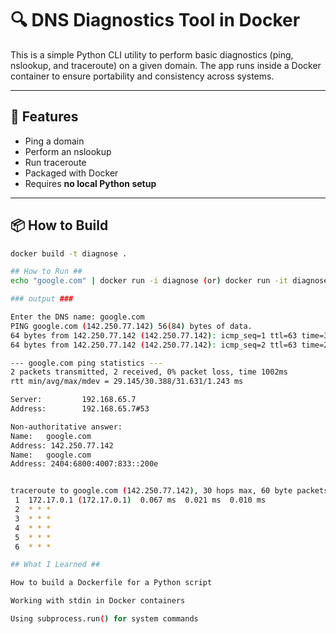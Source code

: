 # 🔍 DNS Diagnostics Tool in Docker

This is a simple Python CLI utility to perform basic diagnostics (ping, nslookup, and traceroute) on a given domain. The app runs inside a Docker container to ensure portability and consistency across systems.

---

## 🚀 Features

- Ping a domain
- Perform an nslookup
- Run traceroute
- Packaged with Docker
- Requires **no local Python setup**

---

## 📦 How to Build

```bash
docker build -t diagnose .

## How to Run ##
echo "google.com" | docker run -i diagnose (or) docker run -it diagnose

### output ###

Enter the DNS name: google.com
PING google.com (142.250.77.142) 56(84) bytes of data.
64 bytes from 142.250.77.142 (142.250.77.142): icmp_seq=1 ttl=63 time=31.6 ms
64 bytes from 142.250.77.142 (142.250.77.142): icmp_seq=2 ttl=63 time=29.1 ms

--- google.com ping statistics ---
2 packets transmitted, 2 received, 0% packet loss, time 1002ms
rtt min/avg/max/mdev = 29.145/30.388/31.631/1.243 ms

Server:         192.168.65.7
Address:        192.168.65.7#53

Non-authoritative answer:
Name:   google.com
Address: 142.250.77.142
Name:   google.com
Address: 2404:6800:4007:833::200e


traceroute to google.com (142.250.77.142), 30 hops max, 60 byte packets
 1  172.17.0.1 (172.17.0.1)  0.067 ms  0.021 ms  0.010 ms
 2  * * *
 3  * * *
 4  * * *
 5  * * *
 6  * * *

## What I Learned ##

How to build a Dockerfile for a Python script

Working with stdin in Docker containers

Using subprocess.run() for system commands
